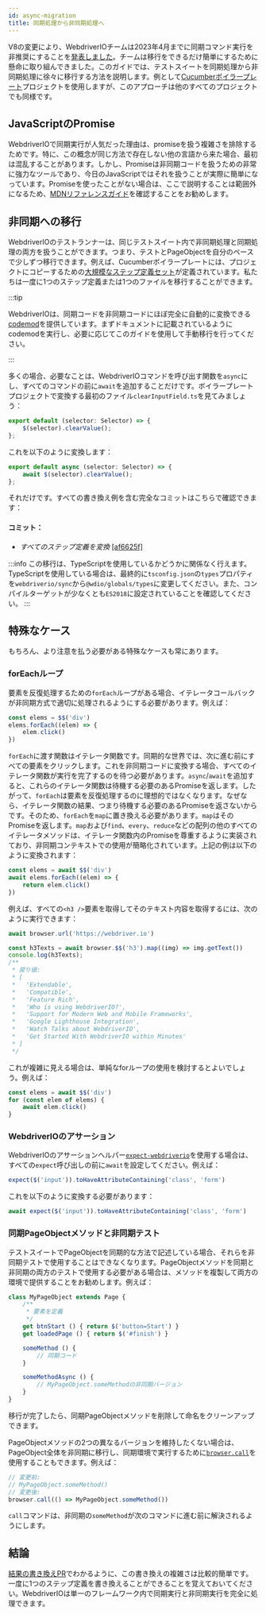 ```yaml
---
id: async-migration
title: 同期処理から非同期処理へ
---
```


V8の変更により、WebdriverIOチームは2023年4月までに同期コマンド実行を非推奨にすることを[発表しました](https://webdriver.io/blog/2021/07/28/sync-api-deprecation)。チームは移行をできるだけ簡単にするために懸命に取り組んできました。このガイドでは、テストスイートを同期処理から非同期処理に徐々に移行する方法を説明します。例として[Cucumberボイラープレート](https://github.com/webdriverio/cucumber-boilerplate)プロジェクトを使用しますが、このアプローチは他のすべてのプロジェクトでも同様です。

## JavaScriptのPromise

WebdriverIOで同期実行が人気だった理由は、promiseを扱う複雑さを排除するためです。特に、この概念が同じ方法で存在しない他の言語から来た場合、最初は混乱することがあります。しかし、Promiseは非同期コードを扱うための非常に強力なツールであり、今日のJavaScriptではそれを扱うことが実際に簡単になっています。Promiseを使ったことがない場合は、ここで説明することは範囲外になるため、[MDNリファレンスガイド](https://developer.mozilla.org/en-US/docs/Web/JavaScript/Reference/Global_Objects/Promise)を確認することをお勧めします。

## 非同期への移行

WebdriverIOのテストランナーは、同じテストスイート内で非同期処理と同期処理の両方を扱うことができます。つまり、テストとPageObjectを自分のペースで少しずつ移行できます。例えば、Cucumberボイラープレートには、プロジェクトにコピーするための[大規模なステップ定義セット](https://github.com/webdriverio/cucumber-boilerplate/tree/main/src/support/action)が定義されています。私たちは一度に1つのステップ定義または1つのファイルを移行することができます。

:::tip

WebdriverIOは、同期コードを非同期コードにほぼ完全に自動的に変換できる[codemod](https://github.com/webdriverio/codemod)を提供しています。まずドキュメントに記載されているようにcodemodを実行し、必要に応じてこのガイドを使用して手動移行を行ってください。

:::

多くの場合、必要なことは、WebdriverIOコマンドを呼び出す関数を`async`にし、すべてのコマンドの前に`await`を追加することだけです。ボイラープレートプロジェクトで変換する最初のファイル`clearInputField.ts`を見てみましょう：

```ts
export default (selector: Selector) => {
    $(selector).clearValue();
};
```

これを以下のように変換します：

```ts
export default async (selector: Selector) => {
    await $(selector).clearValue();
};
```

それだけです。すべての書き換え例を含む完全なコミットはこちらで確認できます：

#### コミット：

- _すべてのステップ定義を変換_ [[af6625f]](https://github.com/webdriverio/cucumber-boilerplate/pull/481/commits/af6625fcd01dc087479e84562f237ecf38b3537d)

:::info
この移行は、TypeScriptを使用しているかどうかに関係なく行えます。TypeScriptを使用している場合は、最終的に`tsconfig.json`の`types`プロパティを`webdriverio/sync`から`@wdio/globals/types`に変更してください。また、コンパイルターゲットが少なくとも`ES2018`に設定されていることを確認してください。
:::

## 特殊なケース

もちろん、より注意を払う必要がある特殊なケースも常にあります。

### forEachループ

要素を反復処理するための`forEach`ループがある場合、イテレータコールバックが非同期方式で適切に処理されるようにする必要があります。例えば：

```js
const elems = $$('div')
elems.forEach((elem) => {
    elem.click()
})
```

`forEach`に渡す関数はイテレータ関数です。同期的な世界では、次に進む前にすべての要素をクリックします。これを非同期コードに変換する場合、すべてのイテレータ関数が実行を完了するのを待つ必要があります。`async`/`await`を追加すると、これらのイテレータ関数は待機する必要のあるPromiseを返します。したがって、`forEach`は要素を反復処理するのに理想的ではなくなります。なぜなら、イテレータ関数の結果、つまり待機する必要のあるPromiseを返さないからです。そのため、`forEach`を`map`に置き換える必要があります。`map`はそのPromiseを返します。`map`および`find`、`every`、`reduce`などの配列の他のすべてのイテレータメソッドは、イテレータ関数内のPromiseを尊重するように実装されており、非同期コンテキストでの使用が簡略化されています。上記の例は以下のように変換されます：

```js
const elems = await $$('div')
await elems.forEach((elem) => {
    return elem.click()
})
```

例えば、すべての`<h3 />`要素を取得してそのテキスト内容を取得するには、次のように実行できます：

```js
await browser.url('https://webdriver.io')

const h3Texts = await browser.$$('h3').map((img) => img.getText())
console.log(h3Texts);
/**
 * 戻り値:
 * [
 *   'Extendable',
 *   'Compatible',
 *   'Feature Rich',
 *   'Who is using WebdriverIO?',
 *   'Support for Modern Web and Mobile Frameworks',
 *   'Google Lighthouse Integration',
 *   'Watch Talks about WebdriverIO',
 *   'Get Started With WebdriverIO within Minutes'
 * ]
 */
```

これが複雑に見える場合は、単純なforループの使用を検討するとよいでしょう。例えば：

```js
const elems = await $$('div')
for (const elem of elems) {
    await elem.click()
}
```

### WebdriverIOのアサーション

WebdriverIOのアサーションヘルパー[`expect-webdriverio`](https://webdriver.io/docs/api/expect-webdriverio)を使用する場合は、すべての`expect`呼び出しの前に`await`を設定してください。例えば：

```ts
expect($('input')).toHaveAttributeContaining('class', 'form')
```

これを以下のように変換する必要があります：

```ts
await expect($('input')).toHaveAttributeContaining('class', 'form')
```

### 同期PageObjectメソッドと非同期テスト

テストスイートでPageObjectを同期的な方法で記述している場合、それらを非同期テストで使用することはできなくなります。PageObjectメソッドを同期と非同期の両方のテストで使用する必要がある場合は、メソッドを複製して両方の環境で提供することをお勧めします。例えば：

```js
class MyPageObject extends Page {
    /**
     * 要素を定義
     */
    get btnStart () { return $('button=Start') }
    get loadedPage () { return $('#finish') }

    someMethod () {
        // 同期コード
    }

    someMethodAsync () {
        // MyPageObject.someMethodの非同期バージョン
    }
}
```

移行が完了したら、同期PageObjectメソッドを削除して命名をクリーンアップできます。

PageObjectメソッドの2つの異なるバージョンを維持したくない場合は、PageObject全体を非同期に移行し、同期環境で実行するために[`browser.call`](https://webdriver.io/docs/api/browser/call)を使用することもできます。例えば：

```js
// 変更前:
// MyPageObject.someMethod()
// 変更後:
browser.call(() => MyPageObject.someMethod())
```

`call`コマンドは、非同期の`someMethod`が次のコマンドに進む前に解決されるようにします。

## 結論

[結果の書き換えPR](https://github.com/webdriverio/cucumber-boilerplate/pull/481/files)でわかるように、この書き換えの複雑さは比較的簡単です。一度に1つのステップ定義を書き換えることができることを覚えておいてください。WebdriverIOは単一のフレームワーク内で同期実行と非同期実行を完全に処理できます。